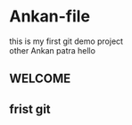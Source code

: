 # Ankan-file
this is my first git demo project
<br>
other Ankan patra
hello
<h2> WELCOME </h2>
<h2> frist git </h2>
